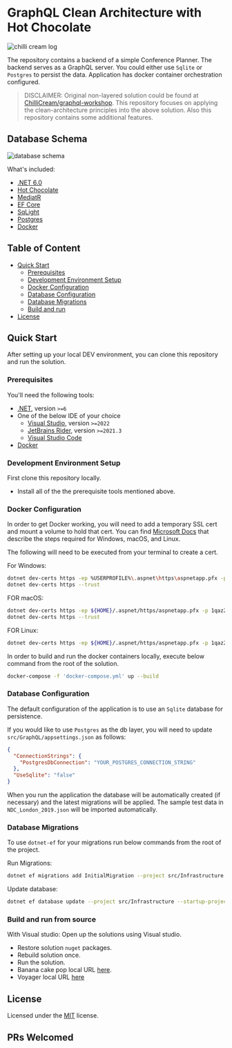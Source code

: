 # GraphQL Clean Architecture with Hot Chocolate

![chilli cream log](https://github.com/gayankanishka/graphql-clean-architecture/blob/533a59d7e96493b4d9e94f8fe08c04a4dc3f6af5/docs/assets/ChilliCream.svg?raw=true)

The repository contains a backend of a simple Conference Planner. The backend serves as a GraphQL server. You could either use `Sqlite` or `Postgres` to persist the data. Application has docker container orchestration configured.

> DISCLAIMER: Original non-layered solution could be found at [ChilliCream/graphql-workshop](https://github.com/ChilliCream/graphql-workshop). This repository focuses on applying the clean-architecture principles into the above solution. Also this repository contains some additional features.

## Database Schema

![database schema](https://github.com/gayankanishka/graphql-clean-architecture/blob/b77a0166917ce6671dc885f4fb3e6ebd1f8bba71/docs/assets/21-conference-planner-db-diagram.png?raw=true)

What's included:

- [.NET 6.0](https://dotnet.microsoft.com/download/dotnet/6.0)
- [Hot Chocolate](https://chillicream.com/docs/hotchocolate)
- [MediatR](https://github.com/jbogard/MediatR)
- [EF Core](https://docs.microsoft.com/en-us/ef/core/)
- [SqLight](https://docs.microsoft.com/en-us/dotnet/standard/data/sqlite/?tabs=netcore-cli)
- [Postgres](https://www.npgsql.org/efcore/index.html)
- [Docker](https://docs.docker.com/)

## Table of Content

- [Quick Start](#quick-start)
  - [Prerequisites](#prerequisites)
  - [Development Environment Setup](#development-environment-setup)
  - [Docker Configuration](#docker-configuration)
  - [Database Configuration](#database-configuration)
  - [Database Migrations](#database-migrations)
  - [Build and run](#build-and-run-from-source)
- [License](#license)

## Quick Start

After setting up your local DEV environment, you can clone this repository and run the solution.

### Prerequisites

You'll need the following tools:

- [.NET](https://dotnet.microsoft.com/download), version `>=6`
- One of the below IDE of your choice
  - [Visual Studio](https://visualstudio.microsoft.com/), version `>=2022`
  - [JetBrains Rider](https://jetbrains.com/rider/), version `>=2021.3`
  - [Visual Studio Code](https://code.visualstudio.com/)
- [Docker](https://www.docker.com/get-started)

### Development Environment Setup

First clone this repository locally.

- Install all of the the prerequisite tools mentioned above.

### Docker Configuration

In order to get Docker working, you will need to add a temporary SSL cert and mount a volume to hold that cert. You can find [Microsoft Docs](https://docs.microsoft.com/en-us/aspnet/core/security/docker-https?view=aspnetcore-6.0) that describe the steps required for Windows, macOS, and Linux.

The following will need to be executed from your terminal to create a cert.

For Windows:

```bash
dotnet dev-certs https -ep %USERPROFILE%\.aspnet\https\aspnetapp.pfx -p 1qaz2wsx@
dotnet dev-certs https --trust
```

FOR macOS:

```bash
dotnet dev-certs https -ep ${HOME}/.aspnet/https/aspnetapp.pfx -p 1qaz2wsx@
dotnet dev-certs https --trust
```

FOR Linux:

```bash
dotnet dev-certs https -ep ${HOME}/.aspnet/https/aspnetapp.pfx -p 1qaz2wsx@
```

In order to build and run the docker containers locally, execute below command from the root of the solution.

```bash
docker-compose -f 'docker-compose.yml' up --build
```

### Database Configuration

The default configuration of the application is to use an `Sqlite` database for persistence.

If you would like to use `Postgres` as the db layer, you will need to update `src/GraphQL/appsettings.json` as follows:

```json
{
  "ConnectionStrings": {
    "PostgresDbConnection": "YOUR_POSTGRES_CONNECTION_STRING"
  },
  "UseSqlite": "false"
}
```

When you run the application the database will be automatically created (if necessary) and the latest migrations will be applied. The sample test data in `NDC_London_2019.json` will be imported automatically.

### Database Migrations

To use `dotnet-ef` for your migrations run below commands from the root of the project.

Run Migrations:

```bash
dotnet ef migrations add InitialMigration --project src/Infrastructure --startup-project src/GraphQL --output-dir Persistence/Migrations
```

Update database:

```bash
dotnet ef database update --project src/Infrastructure --startup-project src/GraphQL
```

### Build and run from source

With Visual studio:
Open up the solutions using Visual studio.

- Restore solution `nuget` packages.
- Rebuild solution once.
- Run the solution.
- Banana cake pop local URL [here](https://localhost:5001/graphql).
- Voyager local URL [here](https://localhost:5001/graphql-voyager)

## License

Licensed under the [MIT](LICENSE) license.

## PRs Welcomed
